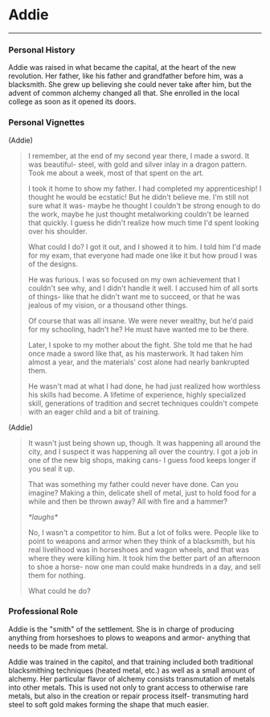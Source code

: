 # Addie

----

### Personal History

Addie was raised in what became the capital, at the heart of the new revolution.  Her father, like his father and grandfather before him, was a blacksmith.  She grew up believing she could never take after him, but the advent of common alchemy changed all that.  She enrolled in the local college as soon as it opened its doors.

### Personal Vignettes

(Addie)

> I remember, at the end of my second year there, I made a sword.  It was beautiful- steel, with gold and silver inlay in a dragon pattern.  Took me about a week, most of that spent on the art.
>
> I took it home to show my father.  I had completed my apprenticeship!  I thought he would be ecstatic!  But he didn't believe me.  I'm still not sure what it was- maybe he thought I couldn't be strong enough to do the work, maybe he just thought metalworking couldn't be learned that quickly.  I guess he didn't realize how much time I'd spent looking over his shoulder.
>
> What could I do?  I got it out, and I showed it to him.  I told him I'd made for my exam, that everyone had made one like it but how proud I was of the designs.
>
> He was furious.  I was so focused on my own achievement that I couldn't see why, and I didn't handle it well.  I accused him of all sorts of things- like that he didn't want me to succeed, or that he was jealous of my vision, or a thousand other things.
>
> Of course that was all insane.  We were never wealthy, but he'd paid for my schooling, hadn't he?  He must have wanted me to be there.
>
> Later, I spoke to my mother about the fight.  She told me that he had once made a sword like that, as his masterwork.  It had taken him almost a year, and the materials' cost alone had nearly bankrupted them.
>
> He wasn't mad at what I had done, he had just realized how worthless his skills had become.  A lifetime of experience, highly specialized skill, generations of tradition and secret techniques couldn't compete with an eager child and a bit of training.

(Addie)

> It wasn't just being shown up, though.  It was happening all around the city, and I suspect it was happening all over the country.  I got a job in one of the new big shops, making cans- I guess food keeps longer if you seal it up.
>
> That was something my father could never have done.  Can you imagine?  Making a thin, delicate shell of metal, just to hold food for a while and then be thrown away?  All with fire and a hammer?
>
> *\*laughs\**
>
> No, I wasn't a competitor to him.  But a lot of folks were.  People like to point to weapons and armor when they think of a blacksmith, but his real livelihood was in horseshoes and wagon wheels, and that was where they were killing him.  It took him the better part of an afternoon to shoe a horse- now one man could make hundreds in a day, and sell them for nothing.
>
> What could he do?

### Professional Role


Addie is the "smith" of the settlement.  She is in charge of producing anything from horseshoes to plows to weapons and armor- anything that needs to be made from metal.

Addie was trained in the capitol, and that training included both traditional blacksmithing techniques (heated metal, etc.) as well as a small amount of alchemy.  Her particular flavor of alchemy consists transmutation of metals into other metals.  This is used not only to grant access to otherwise rare metals, but also in the creation or repair process itself- transmuting hard steel to soft gold makes forming the shape that much easier.